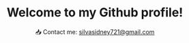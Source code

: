 <h1 align="center">Welcome to my Github profile!</h1>

<p align="center">
  📥 Contact me: <a href="mailto:silvasidney721@gmail.com">
  silvasidney721@gmail.com
  </a> <br>
</p>






